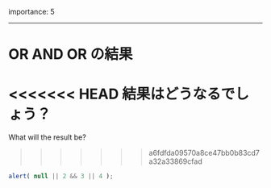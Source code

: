 importance: 5

---

# OR AND OR の結果

<<<<<<< HEAD
結果はどうなるでしょう？
=======
What will the result be?
>>>>>>> a6fdfda09570a8ce47bb0b83cd7a32a33869cfad

```js
alert( null || 2 && 3 || 4 );
```
